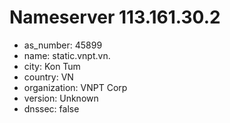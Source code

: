 # Nameserver 113.161.30.2

* as_number: 45899
* name: static.vnpt.vn.
* city: Kon Tum
* country: VN
* organization: VNPT Corp
* version: Unknown
* dnssec: false
